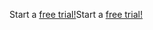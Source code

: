 <span data-ttu-id="2a9ff-101">Start a [free trial!](https://go.microsoft.com/fwlink/?linkid=847861)</span><span class="sxs-lookup"><span data-stu-id="2a9ff-101">Start a [free trial!](https://go.microsoft.com/fwlink/?linkid=847861)</span></span>
